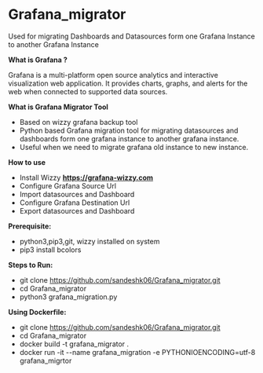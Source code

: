 # Grafana_migrator
Used for migrating Dashboards and  Datasources form one Grafana Instance to another Grafana Instance

**What is Grafana ?**

Grafana is a multi-platform open source analytics and interactive visualization web application. It provides charts, graphs, and alerts for the web when connected to supported data sources.

**What is Grafana Migrator Tool**

- Based on wizzy grafana backup tool
- Python based Grafana migration tool for migrating datasources and  dashboards form one grafana instance to  another grafana instance.
- Useful when we need to migrate grafana old instance to new instance.

**How to use**
- Install Wizzy **https://grafana-wizzy.com**
- Configure Grafana Source Url
- Import datasources and  Dashboard
- Configure Grafana Destination Url
- Export datasources and  Dashboard

**Prerequisite:**
- python3,pip3,git, wizzy installed on system
- pip3 install bcolors

**Steps to Run:**
- git clone https://github.com/sandeshk06/Grafana_migrator.git
- cd Grafana_migrator
- python3 grafana_migration.py

**Using Dockerfile:**
- git clone https://github.com/sandeshk06/Grafana_migrator.git
- cd Grafana_migrator
- docker build -t grafana_migrator .
- docker run -it --name grafana_migration -e PYTHONIOENCODING=utf-8 grafana_migrtor
